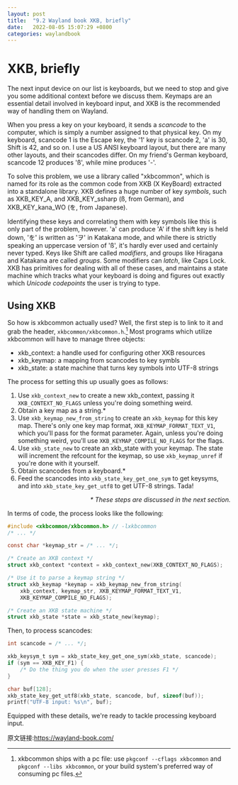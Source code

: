 ```yaml
---
layout: post
title:  "9.2 Wayland book XKB, briefly"
date:   2022-08-05 15:07:29 +0800
categories: waylandbook
---
```

# XKB, briefly

The next input device on our list is keyboards, but we need to stop and give you
some additional context before we discuss them. Keymaps are an essential detail
involved in keyboard input, and XKB is the recommended way of handling them on
Wayland.

When you press a key on your keyboard, it sends a *scancode* to the computer,
which is simply a number assigned to that physical key. On my keyboard, scancode
1 is the Escape key, the '1' key is scancode 2, 'a' is 30, Shift is 42, and so
on.  I use a US ANSI keyboard layout, but there are many other layouts, and
their scancodes differ. On my friend's German keyboard, scancode 12 produces
'ß', while mine produces '-'.

To solve this problem, we use a library called "xkbcommon", which is named for
its role as the common code from XKB (X KeyBoard) extracted into a standalone
library. XKB defines a huge number of key *symbols*, such as XKB_KEY_A, and
XKB_KEY_ssharp (ß, from German), and XKB_KEY_kana_WO (を, from Japanese).

Identifying these keys and correlating them with key symbols like this is only
part of the problem, however. 'a' can produce 'A' if the shift key is held down,
'を' is written as 'ヲ' in Katakana mode, and while there is strictly speaking
an uppercase version of 'ß', it's hardly ever used and certainly never typed.
Keys like Shift are called *modifiers*, and groups like Hiragana and Katakana
are called *groups*. Some modifiers can *latch*, like Caps Lock. XKB has
primitives for dealing with all of these cases, and maintains a state machine
which tracks what your keyboard is doing and figures out exactly which *Unicode
codepoints* the user is trying to type.

## Using XKB

So how is xkbcommon actually used? Well, the first step is to link to it and
grab the header, `xkbcommon/xkbcommon.h`.[^1] Most programs which utilize
xkbcommon will have to manage three objects:

- xkb_context: a handle used for configuring other XKB resources
- xkb_keymap: a mapping from scancodes to key symbls
- xkb_state: a state machine that turns key symbols into UTF-8 strings

The process for setting this up usually goes as follows:

1. Use `xkb_context_new` to create a new xkb_context, passing it
   `XKB_CONTEXT_NO_FLAGS` unless you're doing something weird.
2. Obtain a key map as a string.*
3. Use `xkb_keymap_new_from_string` to create an `xkb_keymap` for this key map.
   There's only one key map format, `XKB_KEYMAP_FORMAT_TEXT_V1`, which you'll
   pass for the format parameter. Again, unless you're doing something weird,
   you'll use `XKB_KEYMAP_COMPILE_NO_FLAGS` for the flags.
4. Use `xkb_state_new` to create an xkb_state with your keymap. The state will
   increment the refcount for the keymap, so use `xkb_keymap_unref` if you're
   done with it yourself.
5. Obtain scancodes from a keyboard.*
5. Feed the scancodes into `xkb_state_key_get_one_sym` to get keysyms, and into
   `xkb_state_key_get_utf8` to get UTF-8 strings. Tada!

<div style="text-align: right">
  <em>* These steps are discussed in the next section.</em>
</div>

In terms of code, the process looks like the following:

```c
#include <xkbcommon/xkbcommon.h> // -lxkbcommon
/* ... */

const char *keymap_str = /* ... */;

/* Create an XKB context */
struct xkb_context *context = xkb_context_new(XKB_CONTEXT_NO_FLAGS);

/* Use it to parse a keymap string */
struct xkb_keymap *keymap = xkb_keymap_new_from_string(
    xkb_context, keymap_str, XKB_KEYMAP_FORMAT_TEXT_V1,
    XKB_KEYMAP_COMPILE_NO_FLAGS);

/* Create an XKB state machine */
struct xkb_state *state = xkb_state_new(keymap);
```

Then, to process scancodes:

```c
int scancode = /* ... */;

xkb_keysym_t sym = xkb_state_key_get_one_sym(xkb_state, scancode);
if (sym == XKB_KEY_F1) {
    /* Do the thing you do when the user presses F1 */
}

char buf[128];
xkb_state_key_get_utf8(xkb_state, scancode, buf, sizeof(buf));
printf("UTF-8 input: %s\n", buf);
```

Equipped with these details, we're ready to tackle processing keyboard input.

[^1]: xkbcommon ships with a pc file: use `pkgconf --cflags xkbcommon` and `pkgconf --libs xkbcommon`, or your build system's preferred way of consuming pc files.

原文链接:https://wayland-book.com/
